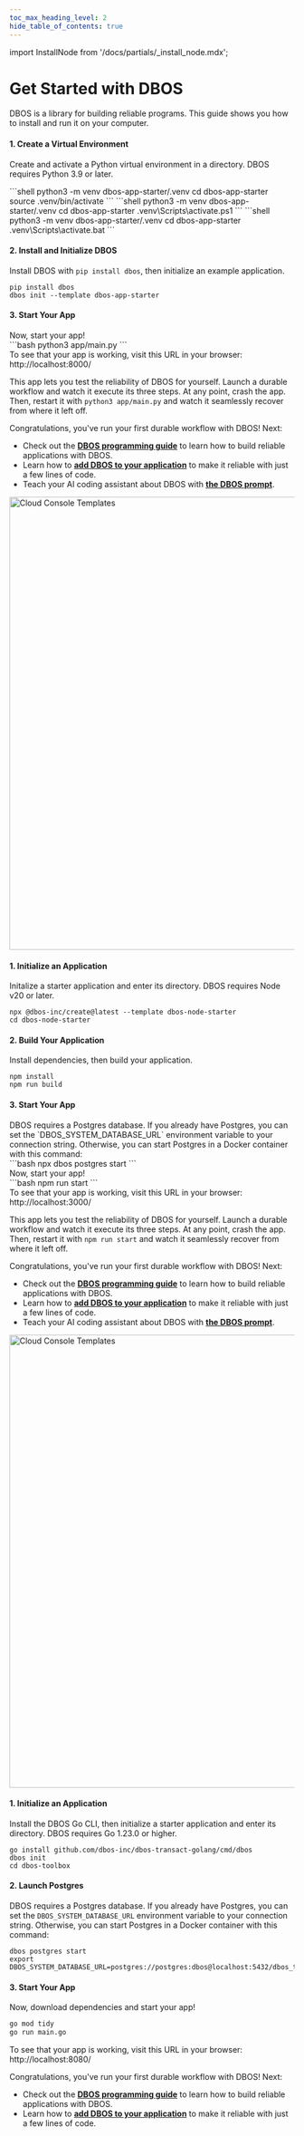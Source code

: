 ```yaml
---
toc_max_heading_level: 2
hide_table_of_contents: true
---
```


import InstallNode from '/docs/partials/_install_node.mdx';

# Get Started with DBOS

DBOS is a library for building reliable programs.
This guide shows you how to install and run it on your computer.

<LargeTabs groupId="language">
<LargeTabItem value="python" label="Python">

<section className="row list">
<article className="col col--6">

#### 1. Create a Virtual Environment
Create and activate a Python virtual environment in a directory.
DBOS requires Python 3.9 or later.

</article>

<article className="col col--6">

<Tabs groupId="operating-systems" className="small-tabs">
<TabItem value="maclinux" label="macOS or Linux">
```shell
python3 -m venv dbos-app-starter/.venv
cd dbos-app-starter
source .venv/bin/activate
```
</TabItem>
<TabItem value="win-ps" label="Windows (PowerShell)">
```shell
python3 -m venv dbos-app-starter/.venv
cd dbos-app-starter
.venv\Scripts\activate.ps1
```
</TabItem>
<TabItem value="win-cmd" label="Windows (cmd)">
```shell
python3 -m venv dbos-app-starter/.venv
cd dbos-app-starter
.venv\Scripts\activate.bat
```
</TabItem>
</Tabs>

</article>
</section>

<section className="row list">
<article className="col col--6">

#### 2. Install and Initialize DBOS
Install DBOS with `pip install dbos`, then initialize an example application.

</article>

<article className="col col--6">

```shell
pip install dbos
dbos init --template dbos-app-starter
```

</article>
</section>


#### 3. Start Your App

<section className="row list">

<article className="col col--6">
Now, start your app!
</article>

<article className="col col--6">
```bash
python3 app/main.py
```
</article>

<article className="col col--6">
To see that your app is working, visit this URL in your browser: http://localhost:8000/

This app lets you test the reliability of DBOS for yourself.
Launch a durable workflow and watch it execute its three steps.
At any point, crash the app.
Then, restart it with `python3 app/main.py` and watch it seamlessly recover from where it left off.


Congratulations, you've run your first durable workflow with DBOS!
Next:

- Check out the [**DBOS programming guide**](./python/programming-guide.md) to learn how to build reliable applications with DBOS.
- Learn how to [**add DBOS to your application**](./python/integrating-dbos.md) to make it reliable with just a few lines of code.
- Teach your AI coding assistant about DBOS with [**the DBOS prompt**](./python/prompting.md).

</article>

<article className="col col--6">
<BrowserWindow url="http://localhost:8000/">
<img src={require('@site/static/img/quickstart/python-app-starter.png').default} alt="Cloud Console Templates" width="800" className="custom-img"/>
</BrowserWindow>
</article>

<article className="col col--6">
</article>

</section>

</LargeTabItem>

<LargeTabItem value="typescript" label="TypeScript">

<section className="row list">
<article className="col col--6">

#### 1. Initialize an Application
Initalize a starter application and enter its directory.
DBOS requires Node v20 or later.
</article>

<article className="col col--6">

```shell
npx @dbos-inc/create@latest --template dbos-node-starter
cd dbos-node-starter
```

</article>
</section>

<section className="row list">
<article className="col col--6">

#### 2. Build Your Application
Install dependencies, then build your application.

</article>

<article className="col col--6">

```shell
npm install
npm run build
```

</article>
</section>


#### 3. Start Your App

<section className="row list">

<article className="col col--6">
DBOS requires a Postgres database.
If you already have Postgres, you can set the `DBOS_SYSTEM_DATABASE_URL` environment variable to your connection string.
Otherwise, you can start Postgres in a Docker container with this command:
</article>

<article className="col col--6">
```bash
npx dbos postgres start
```
</article>

<article className="col col--6">
Now, start your app!

</article>

<article className="col col--6">
```bash
npm run start
```
</article>

<article className="col col--6">
To see that your app is working, visit this URL in your browser: http://localhost:3000/

This app lets you test the reliability of DBOS for yourself.
Launch a durable workflow and watch it execute its three steps.
At any point, crash the app.
Then, restart it with `npm run start` and watch it seamlessly recover from where it left off.


Congratulations, you've run your first durable workflow with DBOS!
Next:

- Check out the [**DBOS programming guide**](./typescript/programming-guide.md) to learn how to build reliable applications with DBOS.
- Learn how to [**add DBOS to your application**](./typescript/integrating-dbos.md) to make it reliable with just a few lines of code.
- Teach your AI coding assistant about DBOS with [**the DBOS prompt**](./typescript/prompting.md).
</article>

<article className="col col--6">
<BrowserWindow url="http://localhost:3000/">
<img src={require('@site/static/img/quickstart/node-app-starter.png').default} alt="Cloud Console Templates" width="800" className="custom-img"/>
</BrowserWindow>
</article>


</section>

</LargeTabItem>

<LargeTabItem value="golang" label="Go">

#### 1. Initialize an Application

<section className="row list">
<article className="col col--6">

Install the DBOS Go CLI, then initialize a starter application and enter its directory.
DBOS requires Go 1.23.0 or higher.
</article>

<article className="col col--6">

```shell
go install github.com/dbos-inc/dbos-transact-golang/cmd/dbos
dbos init
cd dbos-toolbox
```
</article>
</section>

#### 2. Launch Postgres

<section className="row list">
<article className="col col--6">

DBOS requires a Postgres database.
If you already have Postgres, you can set the `DBOS_SYSTEM_DATABASE_URL` environment variable to your connection string.
Otherwise, you can start Postgres in a Docker container with this command:
</article>

<article className="col col--6">

```shell
dbos postgres start
export DBOS_SYSTEM_DATABASE_URL=postgres://postgres:dbos@localhost:5432/dbos_toolbox_go
```
</article>
</section>

#### 3. Start Your App

<section className="row list">

<article className="col col--6">
Now, download dependencies and start your app!
</article>

<article className="col col--6">

```bash
go mod tidy
go run main.go
```
</article>
</section>

To see that your app is working, visit this URL in your browser: http://localhost:8080/

Congratulations, you've run your first durable workflow with DBOS!
Next:

- Check out the [**DBOS programming guide**](./golang/programming-guide.md) to learn how to build reliable applications with DBOS.
- Learn how to [**add DBOS to your application**](./golang/integrating-dbos.md) to make it reliable with just a few lines of code.

</LargeTabItem>
</LargeTabs>
